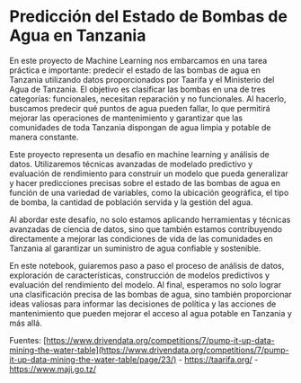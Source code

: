 # Predicción del Estado de Bombas de Agua en Tanzania

En este proyecto de Machine Learning nos embarcamos en una tarea práctica e importante: predecir el estado de las bombas de agua en Tanzania utilizando datos proporcionados por Taarifa y el Ministerio del Agua de Tanzania. El objetivo es clasificar las bombas en una de tres categorías: funcionales, necesitan reparación y no funcionales. Al hacerlo, buscamos predecir qué puntos de agua pueden fallar, lo que permitirá mejorar las operaciones de mantenimiento y garantizar que las comunidades de toda Tanzania dispongan de agua limpia y potable de manera constante.

Este proyecto representa un desafío en machine learning y análisis de datos. Utilizaremos técnicas avanzadas de modelado predictivo y evaluación de rendimiento para construir un modelo que pueda generalizar y hacer predicciones precisas sobre el estado de las bombas de agua en función de una variedad de variables, como la ubicación geográfica, el tipo de bomba, la cantidad de población servida y la gestión del agua.

Al abordar este desafío, no solo estamos aplicando herramientas y técnicas avanzadas de ciencia de datos, sino que también estamos contribuyendo directamente a mejorar las condiciones de vida de las comunidades en Tanzania al garantizar un suministro de agua confiable y sostenible.

En este notebook, guiaremos paso a paso el proceso de análisis de datos, exploración de características, construcción de modelos predictivos y evaluación del rendimiento del modelo. Al final, esperamos no solo lograr una clasificación precisa de las bombas de agua, sino también proporcionar ideas valiosas para informar las decisiones de política y las acciones de mantenimiento que pueden mejorar el acceso al agua potable en Tanzania y más allá.

Fuentes: [https://www.drivendata.org/competitions/7/pump-it-up-data-mining-the-water-table](https://www.drivendata.org/competitions/7/pump-it-up-data-mining-the-water-table/page/23/) - https://taarifa.org/ - https://www.maji.go.tz/
